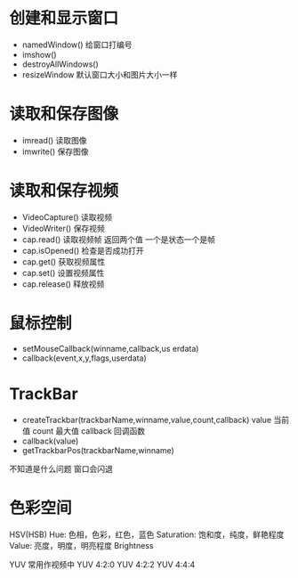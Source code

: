 # 创建和显示窗口

- namedWindow() 给窗口打编号
- imshow()
- destroyAllWindows()
- resizeWindow 默认窗口大小和图片大小一样

# 读取和保存图像

- imread() 读取图像
- imwrite() 保存图像

# 读取和保存视频

- VideoCapture() 读取视频
- VideoWriter() 保存视频
- cap.read() 读取视频帧 返回两个值 一个是状态一个是帧
- cap.isOpened() 检查是否成功打开
- cap.get() 获取视频属性
- cap.set() 设置视频属性
- cap.release() 释放视频

# 鼠标控制

- setMouseCallback(winname,callback,us erdata)
- callback(event,x,y,flags,userdata)

# TrackBar

- createTrackbar(trackbarName,winname,value,count,callback) value 当前值 count 最大值 callback 回调函数
- callback(value)
- getTrackbarPos(trackbarName,winname)

不知道是什么问题 窗口会闪退


# 色彩空间
HSV(HSB)
Hue: 色相，色彩，红色，蓝色
Saturation: 饱和度，纯度，鲜艳程度
Value: 亮度，明度，明亮程度 Brightness

YUV 常用作视频中
YUV 4:2:0
YUV 4:2:2
YUV 4:4:4